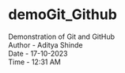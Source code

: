 # demoGit_Github
Demonstration of Git and GitHub
<br>
Author - Aditya Shinde
<br>
Date -  17-10-2023
<br>
Time -  12:31 AM
